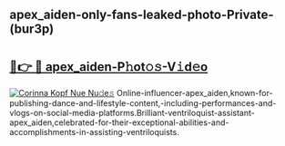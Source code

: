 ## apex_aiden-only-fans​-leaked-photo​-Private-(bur3p)


# <h2><a href="https://mediaupload.pro?title=apex_aiden&ref=git">🔗👉 🔴 apex_aiden-P𝚑ot𝚘𝚜-V𝚒d𝚎o</a></h2>

[![Corinna Kopf Nue Nu𝚍e𝚜](https://i.imgur.com/0qMVB7G.gif)](https://mediaupload.pro?title=apex_aiden&ref=git)
Online-influencer-apex_aiden,known-for-publishing-dance-and-lifestyle-content,-including-performances-and-vlogs-on-social-media-platforms.Brilliant-ventriloquist-assistant-apex_aiden,celebrated-for-their-exceptional-abilities-and-accomplishments-in-assisting-ventriloquists.  